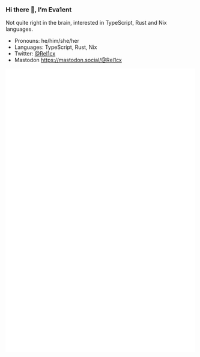 ### Hi there 👋, I’m Eva1ent

Not quite right in the brain, interested in TypeScript, Rust and Nix languages.

- Pronouns: he/him/she/her
- Languages: TypeScript, Rust, Nix
- Twitter: [@Rel1cx](https://twitter.com/Rel1cx)
- Mastodon <https://mastodon.social/@Rel1cx>

![metrics](github-metrics.svg)
